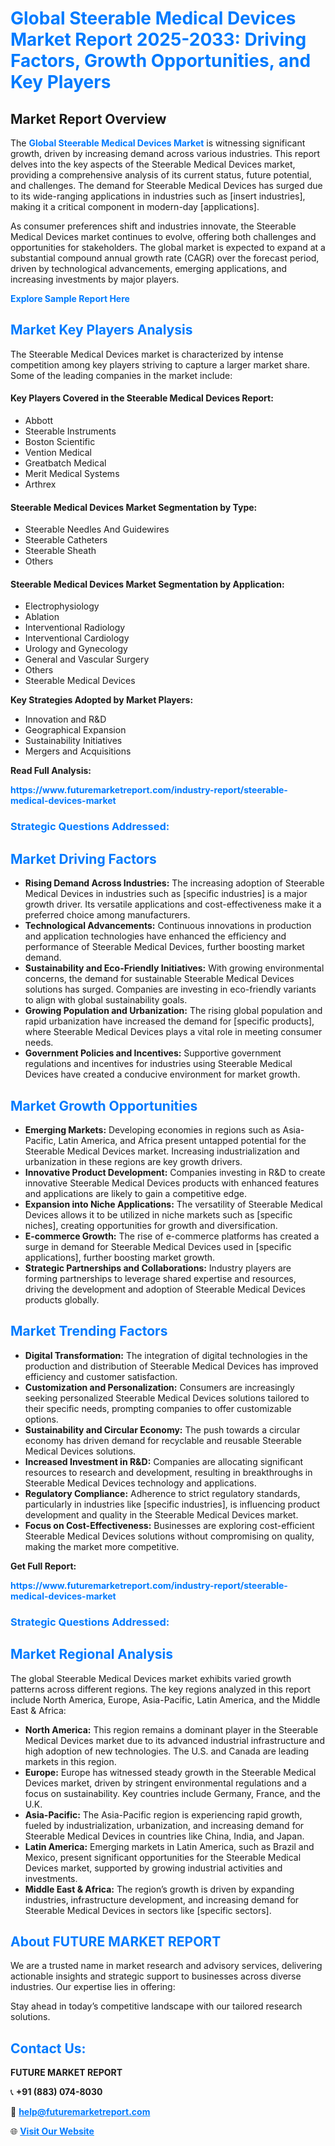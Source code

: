 <h1 style="color: #007BFF;">Global Steerable Medical Devices Market Report 2025-2033: Driving Factors, Growth Opportunities, and Key Players</h1>

<section id="overview">
<h2>Market Report Overview</h2>
<p>The <a href="https://www.futuremarketreport.com/industry-report/steerable-medical-devices-market" style="color: #007BFF; text-decoration: none;"><strong>Global Steerable Medical Devices Market</strong></a> is witnessing significant growth, driven by increasing demand across various industries. This report delves into the key aspects of the Steerable Medical Devices market, providing a comprehensive analysis of its current status, future potential, and challenges. The demand for Steerable Medical Devices has surged due to its wide-ranging applications in industries such as [insert industries], making it a critical component in modern-day [applications].</p>
<p>As consumer preferences shift and industries innovate, the Steerable Medical Devices market continues to evolve, offering both challenges and opportunities for stakeholders. The global market is expected to expand at a substantial compound annual growth rate (CAGR) over the forecast period, driven by technological advancements, emerging applications, and increasing investments by major players.</p>
</section>

<section id="overview">
<p><a href="https://www.futuremarketreport.com/request-sample/reportId=122286" style="color: #007BFF; text-decoration: none;"><strong>Explore Sample Report Here</strong></a></p>
</section>

<section id="key-players">
<h2 style="color: #007BFF;">Market Key Players Analysis</h2>
<p>The Steerable Medical Devices market is characterized by intense competition among key players striving to capture a larger market share. Some of the leading companies in the market include:</p>
<h4>Key Players Covered in the Steerable Medical Devices Report:</h4>
<ul><li>Abbott</li><li>Steerable Instruments</li><li>Boston Scientific</li><li>Vention Medical</li><li>Greatbatch Medical</li><li>Merit Medical Systems</li><li>Arthrex</li></ul>
<h4>Steerable Medical Devices Market Segmentation by Type:</h4>
<ul><li>Steerable Needles And Guidewires</li><li>Steerable Catheters</li><li>Steerable Sheath</li><li>Others</li></ul>

<h4>Steerable Medical Devices Market Segmentation by Application:</h4>
<ul><li>Electrophysiology</li><li>Ablation</li><li>Interventional Radiology</li><li>Interventional Cardiology</li><li>Urology and Gynecology</li><li>General and Vascular Surgery</li><li>Others</li><li>Steerable Medical Devices</li></ul>
<p><strong>Key Strategies Adopted by Market Players:</strong></p>
<ul>
<li>Innovation and R&D</li>
<li>Geographical Expansion</li>
<li>Sustainability Initiatives</li>
<li>Mergers and Acquisitions</li>
</ul>
</section>

<section>
<p><strong>Read Full Analysis: </strong></p><a href="https://www.futuremarketreport.com/industry-report/steerable-medical-devices-market" style="color: #007BFF; text-decoration: none;"><strong>https://www.futuremarketreport.com/industry-report/steerable-medical-devices-market</strong></a>
<h3 style="color: #007BFF;">Strategic Questions Addressed:</h3>
</section>

<section id="driving-factors">
<h2 style="color: #007BFF;">Market Driving Factors</h2>
<ul>
<li><strong>Rising Demand Across Industries:</strong> The increasing adoption of Steerable Medical Devices in industries such as [specific industries] is a major growth driver. Its versatile applications and cost-effectiveness make it a preferred choice among manufacturers.</li>
<li><strong>Technological Advancements:</strong> Continuous innovations in production and application technologies have enhanced the efficiency and performance of Steerable Medical Devices, further boosting market demand.</li>
<li><strong>Sustainability and Eco-Friendly Initiatives:</strong> With growing environmental concerns, the demand for sustainable Steerable Medical Devices solutions has surged. Companies are investing in eco-friendly variants to align with global sustainability goals.</li>
<li><strong>Growing Population and Urbanization:</strong> The rising global population and rapid urbanization have increased the demand for [specific products], where Steerable Medical Devices plays a vital role in meeting consumer needs.</li>
<li><strong>Government Policies and Incentives:</strong> Supportive government regulations and incentives for industries using Steerable Medical Devices have created a conducive environment for market growth.</li>
</ul>
</section>

<section id="growth-opportunities">
<h2 style="color: #007BFF;">Market Growth Opportunities</h2>
<ul>
<li><strong>Emerging Markets:</strong> Developing economies in regions such as Asia-Pacific, Latin America, and Africa present untapped potential for the Steerable Medical Devices market. Increasing industrialization and urbanization in these regions are key growth drivers.</li>
<li><strong>Innovative Product Development:</strong> Companies investing in R&D to create innovative Steerable Medical Devices products with enhanced features and applications are likely to gain a competitive edge.</li>
<li><strong>Expansion into Niche Applications:</strong> The versatility of Steerable Medical Devices allows it to be utilized in niche markets such as [specific niches], creating opportunities for growth and diversification.</li>
<li><strong>E-commerce Growth:</strong> The rise of e-commerce platforms has created a surge in demand for Steerable Medical Devices used in [specific applications], further boosting market growth.</li>
<li><strong>Strategic Partnerships and Collaborations:</strong> Industry players are forming partnerships to leverage shared expertise and resources, driving the development and adoption of Steerable Medical Devices products globally.</li>
</ul>
</section>

<section id="trending-factors">
<h2 style="color: #007BFF;">Market Trending Factors</h2>
<ul>
<li><strong>Digital Transformation:</strong> The integration of digital technologies in the production and distribution of Steerable Medical Devices has improved efficiency and customer satisfaction.</li>
<li><strong>Customization and Personalization:</strong> Consumers are increasingly seeking personalized Steerable Medical Devices solutions tailored to their specific needs, prompting companies to offer customizable options.</li>
<li><strong>Sustainability and Circular Economy:</strong> The push towards a circular economy has driven demand for recyclable and reusable Steerable Medical Devices solutions.</li>
<li><strong>Increased Investment in R&D:</strong> Companies are allocating significant resources to research and development, resulting in breakthroughs in Steerable Medical Devices technology and applications.</li>
<li><strong>Regulatory Compliance:</strong> Adherence to strict regulatory standards, particularly in industries like [specific industries], is influencing product development and quality in the Steerable Medical Devices market.</li>
<li><strong>Focus on Cost-Effectiveness:</strong> Businesses are exploring cost-efficient Steerable Medical Devices solutions without compromising on quality, making the market more competitive.</li>
</ul>
</section>

<section>
<p><strong>Get Full Report: </strong></p><a href="https://www.futuremarketreport.com/industry-report/steerable-medical-devices-market" style="color: #007BFF; text-decoration: none;"><strong>https://www.futuremarketreport.com/industry-report/steerable-medical-devices-market</strong></a>
<h3 style="color: #007BFF;">Strategic Questions Addressed:</h3>
</section>


<section id="regional-analysis">
<h2 style="color: #007BFF;">Market Regional Analysis</h2>
<p>The global Steerable Medical Devices market exhibits varied growth patterns across different regions. The key regions analyzed in this report include North America, Europe, Asia-Pacific, Latin America, and the Middle East & Africa:</p>
<ul>
<li><strong>North America:</strong> This region remains a dominant player in the Steerable Medical Devices market due to its advanced industrial infrastructure and high adoption of new technologies. The U.S. and Canada are leading markets in this region.</li>
<li><strong>Europe:</strong> Europe has witnessed steady growth in the Steerable Medical Devices market, driven by stringent environmental regulations and a focus on sustainability. Key countries include Germany, France, and the U.K.</li>
<li><strong>Asia-Pacific:</strong> The Asia-Pacific region is experiencing rapid growth, fueled by industrialization, urbanization, and increasing demand for Steerable Medical Devices in countries like China, India, and Japan.</li>
<li><strong>Latin America:</strong> Emerging markets in Latin America, such as Brazil and Mexico, present significant opportunities for the Steerable Medical Devices market, supported by growing industrial activities and investments.</li>
<li><strong>Middle East & Africa:</strong> The region’s growth is driven by expanding industries, infrastructure development, and increasing demand for Steerable Medical Devices in sectors like [specific sectors].</li>
</ul>
</section>

<footer>
<h2 style="color: #007BFF;">About FUTURE MARKET REPORT</h2>
<p>We are a trusted name in market research and advisory services, delivering actionable insights and strategic support to businesses across diverse industries. Our expertise lies in offering:</p>

<p>Stay ahead in today’s competitive landscape with our tailored research solutions.</p>

<h2 style="color: #007BFF;">Contact Us:</h2>
<p><strong>FUTURE MARKET REPORT</strong></p>
<p>📞 <strong>+91 (883) 074-8030</strong></p>
<p>📧 <strong><a href="mailto:help@futuremarketreport.com" style="color: #007BFF;">help@futuremarketreport.com</a></strong></p>
<p>🌐 <strong><a href="https://www.futuremarketreport.com/" style="color: #007BFF;">Visit Our Website</a></strong></p>
</footer>